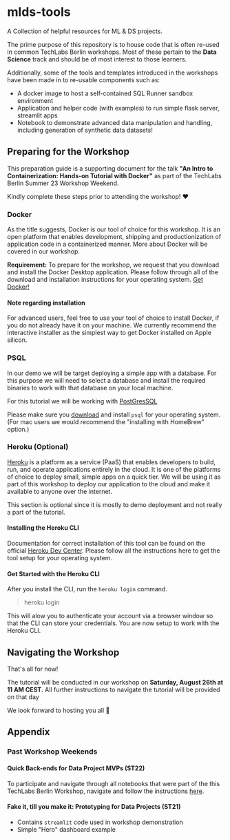 # mlds-tools

A Collection of helpful resources for ML &amp; DS projects.

The prime purpose of this repository is to house code that is often re-used in common TechLabs Berlin workshops. Most of these pertain to the **Data Science** track and should be of most interest to those learners.

Additionally, some of the tools and templates introduced in the workshops have been made in to re-usable components such as:

- A docker image to host a self-contained SQL Runner sandbox environment
- Application and helper code (with examples) to run simple flask server, streamlit apps
- Notebook to demonstrate advanced data manipulation and handling, including generation of synthetic data datasets!

## Preparing for the Workshop

This preparation guide is a supporting document for the talk **"An Intro to Containerization: Hands-on Tutorial with Docker"** as part of the TechLabs Berlin Summer 23 Workshop Weekend.

Kindly complete these steps prior to attending the workshop! ❤️️

### Docker

As the title suggests, Docker is our tool of choice for this workshop. It is an open platform that enables development, shipping and productionization of application code in a containerized manner. More about Docker will be covered in our workshop.

**Requirement:** To prepare for the workshop, we request that you download and install the Docker Desktop application. Please follow through all of the download and installation instructions for your operating system. [Get Docker!](https://docs.docker.com/get-docker/)

#### Note regarding installation

For advanced users, feel free to use your tool of choice to install Docker, if you do not already have it on your machine. We currently recommend the interactive installer as the simplest way to get Docker installed on Apple silicon.

### PSQL

In our demo we will be target deploying a simple app with a database. For this purpose we will need to select a database and install the required binaries to work with that database on your local machine.

For this tutorial we will be working with [PostGresSQL](https://www.postgresql.org/)

Please make sure you [download](https://www.postgresql.org/download/) and install `psql` for your operating system. (For mac users we would recommend the "installing with HomeBrew" option.)

### Heroku (Optional)

[Heroku](https://dashboard.heroku.com/apps) is a platform as a service (PaaS) that enables developers to build, run, and operate applications entirely in the cloud. It is one of the platforms of choice to deploy small, simple apps on a quick tier. We will be using it as part of this workshop to deploy our application to the cloud and make it available to anyone over the internet.

This section is optional since it is mostly to demo deployment and not really a part of the tutorial.

#### Installing the Heroku CLI

Documentation for correct installation of this tool can be found on the official [Heroku Dev Center](https://devcenter.heroku.com/articles/heroku-cli). Please follow all the instructions here to get the tool setup for your operating system.

#### Get Started with the Heroku CLI

After you install the CLI, run the `heroku login` command.
> heroku login

This will alow you to authenticate your account via a browser window so that the CLI can store your credentials. You are now setup to work with the Heroku CLI.

## Navigating the Workshop

That's all for now!

The tutorial will be conducted in our workshop on **Saturday, August 26th at 11 AM CEST.** All further instructions to navigate the tutorial will be provided on that day

We look forward to hosting you all 🌈

## Appendix

### Past Workshop Weekends

#### Quick Back-ends for Data Project MVPs (ST22)

To participate and navigate through all notebooks that were part of the this TechLabs Berlin Workshop, navigate and follow the instructions [here](workshops/ww_summer_22/README.md).

#### Fake it, till you make it: Prototyping for Data Projects (ST21)

- Contains `streamlit` code used in workshop demonstration
- Simple "Hero" dashboard example
